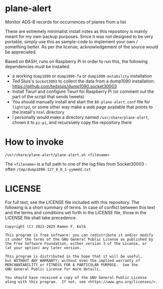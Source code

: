 # plane-alert
Monitor ADS-B records for occurrences of planes from a list

These are extremely minimalist install notes as this repository is mainly meant for my own backup purposes.
Since it was not designed to be very portable, simply use this as sample-code to implement your own / something better.
As per the license, acknowledgement of the source would be appreciated.

Based on BASH, runs on Raspberry Pi
In order to run this, the following dependencies must be installed:
- a working `dump1090` or `dump1090-fa` or `dump1090-mutability` installation
- Ted Sluis's `Socket3003` to collect the data from a dump1090 installation: https://github.com/tedsluis/dump1090.socket30003
- Install Twurl and configure Twurl for Raspberry Pi (or comment out the part of the script that sends tweets)
- You should manually install and start the `88-plane-alert.conf` file for `lighttpd`, or some other way make a web page available that points to the install's `html` directory
- I personally would make a directory named `/usr/share/plane-alert`, chown it to `pi:pi`, and recursively copy the repository there

# How to invoke
`/usr/share/plane-alert/plane-alert.sh <filename>`

The `<filename>` is a full path to one of the log files from Socket30003 - often `/tmp/dump1090-127_0_0_1-yymmdd.txt`

# LICENSE
For full text, see the LICENSE file included with this repository.
The following is a short summary of terms. In case of conflict between this text and the terms and conditions set forth in the LICENSE file, those in the LICENSE file shall take precedence.

    Copyright (C) 2021-2025 Ramon F. Kolb

    This program is free software: you can redistribute it and/or modify
    it under the terms of the GNU General Public License as published by
    the Free Software Foundation, either version 3 of the License, or
    (at your option) any later version.

    This program is distributed in the hope that it will be useful,
    but WITHOUT ANY WARRANTY; without even the implied warranty of
    MERCHANTABILITY or FITNESS FOR A PARTICULAR PURPOSE.  See the
    GNU General Public License for more details.

    You should have received a copy of the GNU General Public License
    along with this program.  If not, see <https://www.gnu.org/licenses/>.
